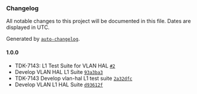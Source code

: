 ### Changelog

All notable changes to this project will be documented in this file. Dates are displayed in UTC.

Generated by [`auto-changelog`](https://github.com/CookPete/auto-changelog).

#### 1.0.0

- TDK-7143: L1 Test Suite for VLAN HAL [`#2`](https://github.com/rdkcentral/rdkb-halif-test-vlan/pull/2)
- Develop VLAN HAL L1 Suite [`93a3ba3`](https://github.com/rdkcentral/rdkb-halif-test-vlan/commit/93a3ba3a488d790c978b3a0bf0bb266e63bd370a)
- TDK-7143 Develop vlan-hal L1 test suite [`2a32dfc`](https://github.com/rdkcentral/rdkb-halif-test-vlan/commit/2a32dfcace3204a04787a385511513f6b3f94467)
- Develop VLAN L1 HAL Suite [`d93612f`](https://github.com/rdkcentral/rdkb-halif-test-vlan/commit/d93612f1b2b798b87e5164365d6d8481d6e51767)
